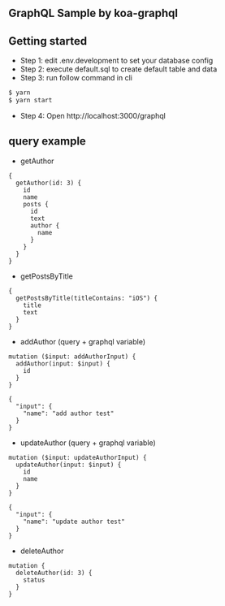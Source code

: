 ## GraphQL Sample by koa-graphql
## Getting started
+ Step 1: edit .env.development to set your database config
+ Step 2: execute default.sql to create default table and data
+ Step 3: run follow command in cli

```sh
$ yarn
$ yarn start
```

+ Step 4: Open http://localhost:3000/graphql

## query example

+ getAuthor
```
{
  getAuthor(id: 3) {
    id
    name
    posts {
      id
      text
      author {
        name
      }
    }
  }
}
```

+ getPostsByTitle
```
{
  getPostsByTitle(titleContains: "iOS") {
    title
    text
  }
}
```

+ addAuthor (query + graphql variable)
```
mutation ($input: addAuthorInput) {
  addAuthor(input: $input) {
    id
  }
}
```
```
{
  "input": {
    "name": "add author test"
  }
}
```

+ updateAuthor (query + graphql variable)
```
mutation ($input: updateAuthorInput) {
  updateAuthor(input: $input) {
    id
    name
  }
}
```
```
{
  "input": {
    "name": "update author test"
  }
}
```


+ deleteAuthor
```
mutation {
  deleteAuthor(id: 3) {
    status
  }
}
```
